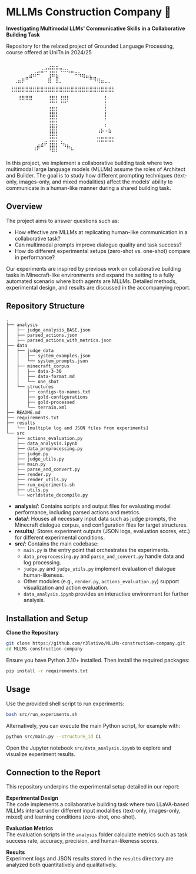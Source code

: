 # MLLMs Construction Company 👷  
**Investigating Multimodal LLMs' Communicative Skills in a Collaborative Building Task**

Repository for the related project of Grounded Language Processing, course offered at UniTn in 2024/25


⠀⠀⠀⠀⠀⠀⠀⠀⠀⠀⠀⢀⣀⣀⠀⠀⠀⠀⠀⠀⠀⠀⠀⠀⠀⠀⠀⠀⠀⠀     
⠀⠀⠀⠀⠀⠀⠀⢀⣠⣴⠾⢻⣿⡟⠻⠶⢦⣤⣀⡀⠀⠀⠀⠀⠀⠀⠀⠀⠀⠀     
⠀⠀⠀⠀⣀⣤⠾⠛⠉⠀⠀⣸⠛⣷⠀⠀⠀⠀⠉⠙⠻⠶⣦⣤⣀⠀⠀⠀⠀⠀     
⠀⠀⠐⠛⠋⠀⠀⠀⠀⠀⠀⠛⠀⠛⠂⠀⠀⠀⠀⠀⠀⠀⠀⠈⠙⠛⠒⠂⠀⠀     
⠀⢸⣿⣿⣿⣿⣿⣿⣿⣿⣿⣿⣿⣿⣿⣿⣿⣿⣿⣿⣿⣿⣿⣿⣿⣿⣿⣿⡇⠀     
⠀⠀⠀⢠⣤⣤⣤⠀⠀⠀⠀⢠⣤⡄⢠⣤⡄⠀⠀⠀⠀⠀⠀⠀⠀⠀⡄⠀⠀⠀     
⠀⠀⠀⠈⠉⠉⠉⠀⠀⠀⠀⠸⠿⠇⠸⠿⠃⠀⠀⠀⠀⠀⠀⠀⠀⠀⡇⠀⠀⠀     
⠀⠀⠀⠀⠀⠀⠀⠀⠀⠀⠀⢰⣶⡆⠀⠀⠀⠀⠀⠀⠀⠀⠀⠀⠀⠀⡇⠀⠀⠀     
⠀⠀⠀⠀⠀⠀⠀⠀⠀⠀⠀⢸⣿⡇⠀⠀⠀⠀⠀⠀⠀⠀⠀⠀⠀⠀⡇⠀⠀⠀     
⠀⠀⠀⠀⠀⠀⠀⠀⠀⠀⠀⢸⣿⡇⠀⠀⠀⠀⠀⠀⠀⠀⠀⠀⠀⠀⠃⠀⠀⠀     
⠀⠀⠀⠀⠀⠀⠀⠀⠀⠀⠀⢸⣿⡇⠀⠀⠀⠀⠀⠀⠀⠀⠀⠀⠀⡀⠃⡀⠀⠀     
⠀⠀⠀⠀⠀⠀⠀⠀⠀⠀⠀⢸⣿⡇⠀⠀⠀⠀⠀⠀⠀⠀⠀⠀⠘⠋⠈⠛⠀⠀     
⠀⠀⠀⠀⠀⠀⠀⠀⠀⠀⣀⢸⣿⡇⢀⠀⠀⠀⠀⠀⠀⠀⠀⠀⣿⣿⣿⣿⡇⠀     
⠀⠀⠀⠀⠀⠀⠀⢀⣴⠾⠋⢸⣿⡇⠈⠳⣦⡀⠀⠀⠀⠀⠀⠀⠀⠀⠀⠀⠀⠀     
⠀⠀⠀⠀⠀⠀⠀⠈⠁⠀⠀⠈⠛⠃⠀⠀⠀⠉⠀⠀⠀⠀⠀⠀⠀⠀⠀⠀⠀⠀     



In this project, we implement a collaborative building task where two multimodal large language models (MLLMs) assume the roles of Architect and Builder. The goal is to study how different prompting techniques (text-only, images-only, and mixed modalities) affect the models’ ability to communicate in a human-like manner during a shared building task.

## Overview

The project aims to answer questions such as:
- How effective are MLLMs at replicating human-like communication in a collaborative task?
- Can multimodal prompts improve dialogue quality and task success?
- How do different experimental setups (zero-shot vs. one-shot) compare in performance?

Our experiments are inspired by previous work on collaborative building tasks in Minecraft-like environments and expand the setting to a fully automated scenario where both agents are MLLMs. Detailed methods, experimental design, and results are discussed in the accompanying report.

## Repository Structure

```plaintext
.
├── analysis
│   ├── judge_analysis_BASE.json
│   ├── parsed_actions.json
│   ├── parsed_actions_with_metrics.json
├── data
│   ├── judge_data
│   │   ├── system_examples.json
│   │   └── system_prompts.json
│   ├── minecraft_corpus
│   │   ├── data-3-30
│   │   ├── data-format.md
│   │   └── one_shot
│   └── structures
│       ├── configs-to-names.txt
│       ├── gold-configurations
│       ├── gold-processed
│       └── terrain.xml
├── README.md
├── requirements.txt
├── results
│   └── [multiple log and JSON files from experiments]
└── src
    ├── actions_evaluation.py
    ├── data_analysis.ipynb
    ├── data_preprocessing.py
    ├── judge.py
    ├── judge_utils.py
    ├── main.py
    ├── parse_and_convert.py
    ├── render.py
    ├── render_utils.py
    ├── run_experiments.sh
    ├── utils.py
    └── worldstate_decompile.py
```

- **analysis/**: Contains scripts and output files for evaluating model performance, including parsed actions and metrics.
- **data/**: Houses all necessary input data such as judge prompts, the Minecraft dialogue corpus, and configuration files for target structures.
- **results/**: Stores experiment outputs (JSON logs, evaluation scores, etc.) for different experimental conditions.
- **src/**: Contains the main codebase:
  - `main.py` is the entry point that orchestrates the experiments.
  - `data_preprocessing.py` and `parse_and_convert.py` handle data and log processing.
  - `judge.py` and `judge_utils.py` implement evaluation of dialogue human-likeness.
  - Other modules (e.g., `render.py`, `actions_evaluation.py`) support visualization and action evaluation.
  - `data_analysis.ipynb` provides an interactive environment for further analysis.

## Installation and Setup

**Clone the Repository**

   ```bash
   git clone https://github.com/r3lativo/MLLMs-construction-company.git
   cd MLLMs-construction-company
   ```

Ensure you have Python 3.10+ installed. Then install the required packages:

   ```bash
   pip install -r requirements.txt
   ```

## Usage


  Use the provided shell script to run experiments:
  
  ```bash
  bash src/run_experiments.sh
  ```

  Alternatively, you can execute the main Python script, for example with:
  
  ```bash
  python src/main.py --structure_id C1
  ```


  Open the Jupyter notebook `src/data_analysis.ipynb` to explore and visualize experiment results.

## Connection to the Report

This repository underpins the experimental setup detailed in our report:

**Experimental Design**  
  The code implements a collaborative building task where two LLaVA-based MLLMs interact under different input modalities (text-only, images-only, mixed) and learning conditions (zero-shot, one-shot).

**Evaluation Metrics**  
  The evaluation scripts in the `analysis` folder calculate metrics such as task success rate, accuracy, precision, and human-likeness scores.

**Results**  
  Experiment logs and JSON results stored in the `results` directory are analyzed both quantitatively and qualitatively.

